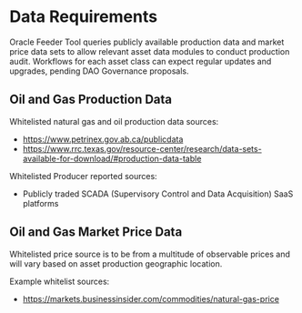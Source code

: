 # Data Requirements

Oracle Feeder Tool queries publicly available production data and market price data sets to allow relevant asset data modules to conduct production audit. Workflows for each asset class can expect regular updates and upgrades, pending DAO Governance proposals.

## Oil and Gas Production Data

Whitelisted natural gas and oil production data sources:

- https://www.petrinex.gov.ab.ca/publicdata
- https://www.rrc.texas.gov/resource-center/research/data-sets-available-for-download/#production-data-table

Whitelisted Producer reported sources:

- Publicly traded SCADA (Supervisory Control and Data Acquisition) SaaS platforms

## Oil and Gas Market Price Data

Whitelisted price source is to be from a multitude of observable prices and will vary based on asset production geographic location.

Example whitelist sources:

- https://markets.businessinsider.com/commodities/natural-gas-price
